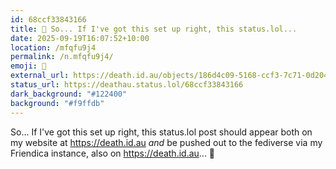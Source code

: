 ```yaml
---
id: 68ccf33843166
title: 🧪 So... If I've got this set up right, this status.lol...
date: 2025-09-19T16:07:52+10:00
location: /mfqfu9j4
permalink: /n.mfqfu9j4/
emoji: 🧪
external_url: https://death.id.au/objects/186d4c09-5168-ccf3-7c71-0d2043069932
status_url: https://deathau.status.lol/68ccf33843166
dark_background: "#122400"
background: "#f9ffdb"
---
```


So... If I've got this set up right, this status.lol post should appear both on my website at https://death.id.au *and* be pushed out to the fediverse via my Friendica instance, also on https://death.id.au... 🤞
